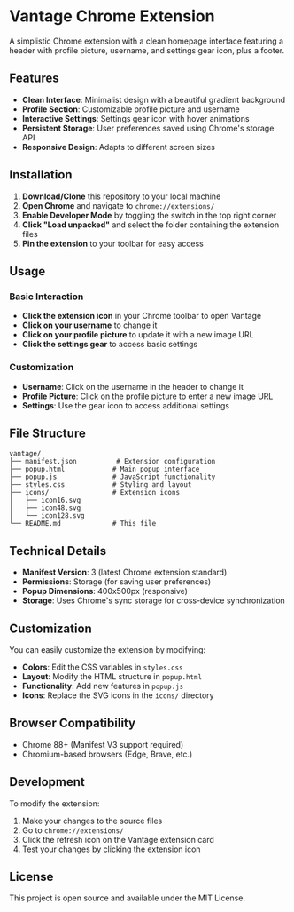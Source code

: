 # Vantage Chrome Extension

A simplistic Chrome extension with a clean homepage interface featuring a header with profile picture, username, and settings gear icon, plus a footer.

## Features

- **Clean Interface**: Minimalist design with a beautiful gradient background
- **Profile Section**: Customizable profile picture and username
- **Interactive Settings**: Settings gear icon with hover animations
- **Persistent Storage**: User preferences saved using Chrome's storage API
- **Responsive Design**: Adapts to different screen sizes

## Installation

1. **Download/Clone** this repository to your local machine
2. **Open Chrome** and navigate to `chrome://extensions/`
3. **Enable Developer Mode** by toggling the switch in the top right corner
4. **Click "Load unpacked"** and select the folder containing the extension files
5. **Pin the extension** to your toolbar for easy access

## Usage

### Basic Interaction
- **Click the extension icon** in your Chrome toolbar to open Vantage
- **Click on your username** to change it
- **Click on your profile picture** to update it with a new image URL
- **Click the settings gear** to access basic settings

### Customization
- **Username**: Click on the username in the header to change it
- **Profile Picture**: Click on the profile picture to enter a new image URL
- **Settings**: Use the gear icon to access additional settings

## File Structure

```
vantage/
├── manifest.json          # Extension configuration
├── popup.html            # Main popup interface
├── popup.js              # JavaScript functionality
├── styles.css            # Styling and layout
├── icons/                # Extension icons
│   ├── icon16.svg
│   ├── icon48.svg
│   └── icon128.svg
└── README.md             # This file
```

## Technical Details

- **Manifest Version**: 3 (latest Chrome extension standard)
- **Permissions**: Storage (for saving user preferences)
- **Popup Dimensions**: 400x500px (responsive)
- **Storage**: Uses Chrome's sync storage for cross-device synchronization

## Customization

You can easily customize the extension by modifying:

- **Colors**: Edit the CSS variables in `styles.css`
- **Layout**: Modify the HTML structure in `popup.html`
- **Functionality**: Add new features in `popup.js`
- **Icons**: Replace the SVG icons in the `icons/` directory

## Browser Compatibility

- Chrome 88+ (Manifest V3 support required)
- Chromium-based browsers (Edge, Brave, etc.)

## Development

To modify the extension:

1. Make your changes to the source files
2. Go to `chrome://extensions/`
3. Click the refresh icon on the Vantage extension card
4. Test your changes by clicking the extension icon

## License

This project is open source and available under the MIT License. 